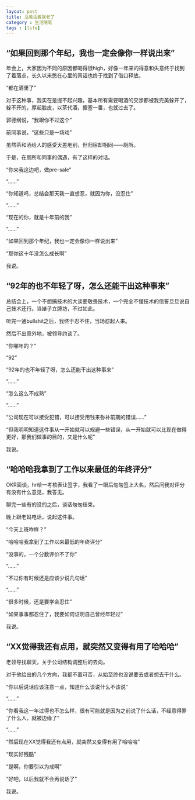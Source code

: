 ```yaml
---
layout: post
title: 活着活着就老了
category : 生活随笔
tags : [life]
---
```


## “如果回到那个年纪，我也一定会像你一样说出来”

年会上，大家因为不同的原因都喝得很high，好像一年来的得意和失意终于找到了着落点，长久以来憋在心里的真话也终于找到了借口释放。

“都在酒里了”

对于这种事，我实在是提不起兴趣，基本所有需要喝酒的交涉都被我完美躲开了，躲不开的，厚起脸皮，以茶代酒，搪塞一番，也就过去了。

郭德纲说，“我跟你不过这个”

前同事说，“这些只是一场戏”

虽然茶和酒给人的感受天差地别，但归宿却相同——厕所。

于是，在厕所和同事的偶遇，有了这样的对话。

“你来我这边吧，做pre-sale”

“……”

“你知道吗，总结会那天我一直想忍，就因为你，没忍住”

“……”

“现在的你，就是十年前的我”

“……”

“如果回到那个年纪，我也一定会像你一样说出来”

“那你这十年没怎么成长啊”

我说。

## “92年的也不年轻了呀，怎么还能干出这种事来”

总结会上，一个不想搞技术的大谈要敬畏技术，一个完全不懂技术的信誓旦旦说自己技术还行。当婊子立牌坊，不过如此。

听完一通bullshit之后，我终于忍不住，当场怼起人来。

然后不出意外地，被领导约谈了。

“你哪年的？”

“92”

“92年的也不年轻了呀，怎么还能干出这种事来”

“……”

“怎么这么不成熟”

“……”

“公司现在可以接受犯错，可以接受用钱来弥补前期的错误……”

“但我明明知道这件事从一开始就可以规避一些错误，从一开始就可以比现在做得更好，那我们做事的目的，又是什么呢”

我说。

## “哈哈哈我拿到了工作以来最低的年终评分”

OKR面谈，hr给一考核表让签字，我看了一眼后匆匆签上大名，然后问我对评分有没有什么意见，我答无。

聊完一些有的没的之后，谈话匆匆结束。

晚上跟老妈电话，说起这件事。

“今天上班咋样？”

“哈哈哈我拿到了工作以来最低的年终评分”

“没事的，一个分数评价不了你”

“……”

“不过你有时候还是应该少说几句话”

“……”

“很多时候，还是要学会忍住”

“如果事事都忍住了，我要如何证明自己曾经年轻过”

我说。

## “XX觉得我还有点用，就突然又变得有用了哈哈哈”

老领导找聊天，关于公司结构调整后的去向。

对于他给出的几个方向，我都不置可否，从始至终也没说要去或者想去干什么。

“你以后说话应该注意一点，知道什么该说什么不该说”

“……”

“你看我这一年过得也不怎么样，很有可能就是因为之前说了什么话，不经意得罪了什么人，就被边缘了”

“……”

“然后现在XX觉得我还有点用，就突然又变得有用了哈哈哈”

“现实好残酷”

“是啊，你要引以为戒啊”

 “好吧，以后我就不会再说话了”

 我说。

